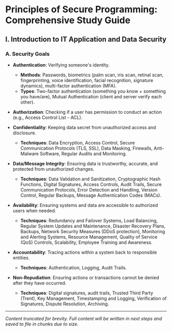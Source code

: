 # Principles of Secure Programming: Comprehensive Study Guide

## I. Introduction to IT Application and Data Security

### A. Security Goals

- **Authentication**: Verifying someone's identity.  
  - **Methods**: Passwords, biometrics (palm scan, iris scan, retinal scan, fingerprinting, voice identification, facial recognition, signature dynamics), multi-factor authentication (MFA).  
  - **Types**: Two-factor authentication (something you know + something you have/are), Mutual Authentication (client and server verify each other).

- **Authorization**: Checking if a user has permission to conduct an action (e.g., Access Control List - ACL).

- **Confidentiality**: Keeping data secret from unauthorized access and disclosure.  
  - **Techniques**: Data Encryption, Access Control, Secure Communication Protocols (TLS, SSL), Data Masking, Firewalls, Anti-Malware Software, Regular Audits and Monitoring.

- **Data/Message Integrity**: Ensuring data is trustworthy, accurate, and protected from unauthorized changes.  
  - **Techniques**: Data Validation and Sanitization, Cryptographic Hash Functions, Digital Signatures, Access Controls, Audit Trails, Secure Communication Protocols, Error Detection and Handling, Version Control, Regular Backups, Message Authentication Codes (MACs).

- **Availability**: Ensuring systems and data are accessible to authorized users when needed.  
  - **Techniques**: Redundancy and Failover Systems, Load Balancing, Regular System Updates and Maintenance, Disaster Recovery Plans, Backups, Network Security Measures (DDoS protection), Monitoring and Alerting Systems, Resource Management, Quality of Service (QoS) Controls, Scalability, Employee Training and Awareness.

- **Accountability**: Tracing actions within a system back to responsible entities.  
  - **Techniques**: Authentication, Logging, Audit Trails.

- **Non-Repudiation**: Ensuring actions or transactions cannot be denied after they have occurred.  
  - **Techniques**: Digital signatures, audit trails, Trusted Third Party (Trent), Key Management, Timestamping and Logging, Verification of Signatures, Dispute Resolution, Archiving.

---

*Content truncated for brevity. Full content will be written in next steps and saved to file in chunks due to size.*
